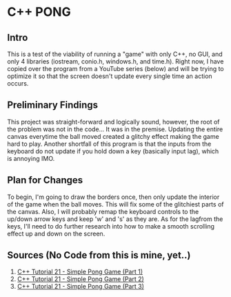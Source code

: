 # C++ PONG
## Intro
This is a test of the viability of running a "game" with only C++, no GUI, and only 4 libraries (iostream, conio.h, windows.h, and time.h). Right now, I have copied over the program from a YouTube series (below) and will be trying to optimize it so that the screen doesn't update every single time an action occurs.

## Preliminary Findings
This project was straight-forward and logically sound, however, the root of the problem was not in the code... It was in the premise. Updating the entire canvas everytime the ball moved created a glitchy effect making the game hard to play. Another shortfall of this program is that the inputs from the keyboard do not update if you hold down a key (basically input lag), which is annoying IMO.

## Plan for Changes
To begin, I'm going to draw the borders once, then only update the interior of the game when the ball moves. This will fix some of the glitchiest parts of the canvas. Also, I will probably remap the keyboard controls to the up/down arrow keys and keep 'w' and 's' as they are. As for the lagfrom the keys, I'll need to do further research into how to make a smooth scrolling effect up and down on the screen.

## Sources (No Code from this is mine, yet..)
1) [C++ Tutorial 21 - Simple Pong Game (Part 1)](https://www.youtube.com/watch?v=y8QL62SDlcQ)
2) [C++ Tutorial 21 - Simple Pong Game (Part 2)](https://www.youtube.com/watch?v=soqGGnxK92c)
3) [C++ Tutorial 21 - Simple Pong Game (Part 3)](https://www.youtube.com/watch?v=Z6hUxXCzKYE)
